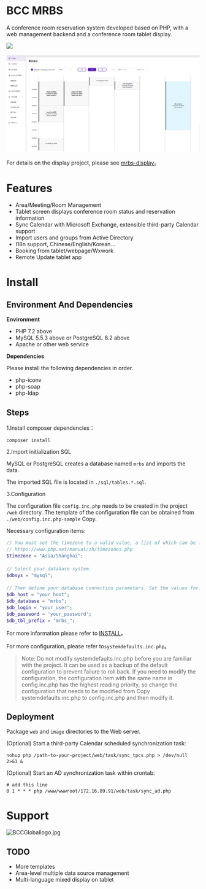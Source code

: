 # BCC MRBS


A conference room reservation system developed based on PHP, with a web management backend and a conference room tablet display.

[//]: # (![]&#40;https://scrutinizer-ci.com/g/synaric-y/mrbs-server/badges/build.png?b=main&#41;)
![](https://scrutinizer-ci.com/g/synaric-y/mrbs-server/badges/code-intelligence.svg?b=main)

![img.png](doc/img/2.png)

For details on the display project, please see [mrbs-display](https://github.com/synaric-y/mrbs-display)。

# Features

- Area/Meeting/Room Management
- Tablet screen displays conference room status and reservation information
- Sync Calendar with Microsoft Exchange, extensible third-party Calendar support
- Import users and groups from Active Directory
- I18n support, Chinese/English/Korean...
- Booking from tablet/webpage/Wxwork
- Remote Update tablet app

# Install

## Environment And Dependencies

**Environment**

- PHP 7.2 above
- MySQL 5.5.3 above or PostgreSQL 8.2 above
- Apache or other web service

**Dependencies**

Please install the following dependencies in order.

- php-iconv
- php-soap
- php-ldap

## Steps

1.Install composer dependencies：

```
composer install
```

2.Import initialization SQL


MySQL or PostgreSQL creates a database named ```mrbs``` and imports the data.

The imported SQL file is located in ```./sql/tables.*.sql```.

3.Configuration

The configuration file ```config.inc.php``` needs to be created in the project ```/web``` directory. The template of the configuration file can be obtained from ```./web/config.inc.php-sample``` Copy.

Necessary configuration items:

```php
// You must set the timezone to a valid value, a list of which can be found at
// https://www.php.net/manual/zh/timezones.php
$timezone = "Asia/Shanghai";

// Select your database system.
$dbsys = "mysql";

// Then define your database connection parameters. Set the values for:
$db_host = "your_host";
$db_database = "mrbs";
$db_login = "your_user";
$db_password = 'your_password';
$db_tbl_prefix = "mrbs_";
```

For more information please refer to [INSTALL](doc/INSTALL)。

For more configuration, please refer to```systemdefaults.inc.php```。

> Note: Do not modify systemdefaults.inc.php before you are familiar with the project. It can be used as a backup of the default configuration to prevent failure to roll back.
> If you need to modify the configuration, the configuration item with the same name in config.inc.php has the highest reading priority, so change the configuration that needs to be modified from
> Copy systemdefaults.inc.php to config.inc.php and then modify it.


## Deployment

Package ```web``` and ```image``` directories to the Web server.

(Optional) Start a third-party Calendar scheduled synchronization task:

```
nohup php /path-to-your-project/web/task/sync_tpcs.php > /dev/null 2>&1 &
```

(Optional) Start an AD synchronization task within crontab:

```
# add this line
0 1 * * * php /www/wwwroot/172.16.89.91/web/task/sync_ad.php
```

# Support

![BCCGloballogo.jpg](doc/img/1.jpg?t=1723515608897)

## TODO

- More templates
- Area-level multiple data source management
- Multi-language mixed display on tablet
